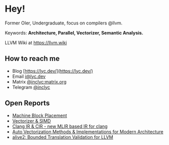 # Hey!

Former OIer, Undergraduate, focus on compilers @llvm.

Keywords: **Architecture, Parallel, Vectorizer, Semantic Analysis.**

LLVM Wiki at https://llvm.wiki

## How to reach me

- Blog [https://lyc.dev/](https://lyc.dev/)
- Email [i@lyc.dev](mailto:i@lyc.dev)
- Matrix [@inclyc:matrix.org](https://matrix.to/#/@inclyc:matrix.org)
- Telegram [@inclyc](https://t.me/inclyc)

## Open Reports

- [Machine Block Placement](https://github.com/inclyc/MachineBlockPlacement)
- [Vectorizer & SIMD](https://github.com/inclyc/talk-vectorizer)
- [Clang IR & CIR - new MLIR based IR for clang](https://github.com/inclyc/talk-cir)
- [Auto Vectorization Methods & Implementations for Modern Architecture](https://github.com/inclyc/auto-vec-for-modern)
- [alive2: Bounded Translation Validation for LLVM](https://github.com/inclyc/talk-alive2)
